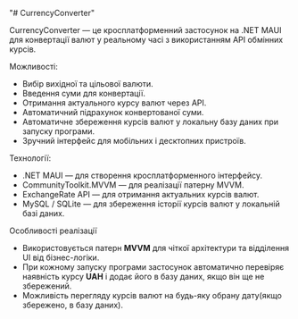 "# CurrencyConverter" 

CurrencyConverter — це кросплатформенний застосунок на .NET MAUI для конвертації валют у реальному часі з використанням API обмінних курсів.

Можливості:
- Вибір вихідної та цільової валюти.
- Введення суми для конвертації.
- Отримання актуального курсу валют через API.
- Автоматичний підрахунок конвертованої суми.
- Автоматичне збереження курсів валют у локальну базу даних при запуску програми.  
- Зручний інтерфейс для мобільних і десктопних пристроїв.

Технології:
- .NET MAUI — для створення кросплатформенного інтерфейсу.
- CommunityToolkit.MVVM — для реалізації патерну MVVM.
- ExchangeRate API — для отримання актуальних курсів валют.
- MySQL / SQLite — для збереження історії курсів валют у локальній базі даних.  

Особливості реалізації

- Використовується патерн **MVVM** для чіткої архітектури та відділення UI від бізнес-логіки.  
- При кожному запуску програми застосунок автоматично перевіряє наявність курсу **UAH** і додає його в базу даних, якщо він ще не збережений.  
- Можливість перегляду курсів валют на будь-яку обрану дату(якщо збережено, в базу даних).  

